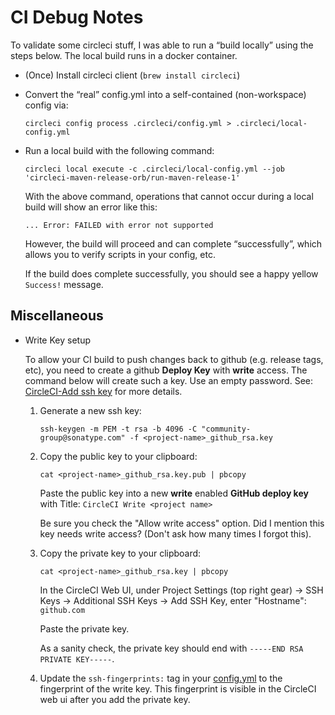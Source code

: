 CI Debug Notes
================
To validate some circleci stuff, I was able to run a “build locally” using the steps below.
The local build runs in a docker container.

  * (Once) Install circleci client (`brew install circleci`)

  * Convert the “real” config.yml into a self-contained (non-workspace) config via:

        circleci config process .circleci/config.yml > .circleci/local-config.yml

  * Run a local build with the following command:
          
        circleci local execute -c .circleci/local-config.yml --job 'circleci-maven-release-orb/run-maven-release-1'

    With the above command, operations that cannot occur during a local build will show an error like this:
     
      ```
      ... Error: FAILED with error not supported
      ```
    
      However, the build will proceed and can complete “successfully”, which allows you to verify scripts in your config, etc.
      
      If the build does complete successfully, you should see a happy yellow `Success!` message.

Miscellaneous
-------------

* Write Key setup

  To allow your CI build to push changes back to github (e.g. release tags, etc), you need to create
  a github **Deploy Key** with **write** access. The command below will create such a key. Use an empty password.
  See: [CircleCI-Add ssh key](https://circleci.com/docs/2.0/add-ssh-key/#steps) for more details.

    1. Generate a new ssh key:

           ssh-keygen -m PEM -t rsa -b 4096 -C "community-group@sonatype.com" -f <project-name>_github_rsa.key

    2. Copy the public key to your clipboard:

           cat <project-name>_github_rsa.key.pub | pbcopy

       Paste the public key into a new **write** enabled **GitHub deploy key** with Title: `CircleCI Write <project name>`

       Be sure you check the "Allow write access" option.
       Did I mention this key needs write access? (Don't ask how many times I forgot this).

    3. Copy the private key to your clipboard:

           cat <project-name>_github_rsa.key | pbcopy        

       In the CircleCI Web UI, under Project Settings (top right gear) -> SSH Keys -> Additional SSH Keys -> Add SSH Key,
       enter "Hostname": `github.com`

       Paste the private key.

       As a sanity check, the private key should end with `-----END RSA PRIVATE KEY-----`.

    4. Update the `ssh-fingerprints:` tag in your [config.yml](config.yml) to the fingerprint of the write key.
       This fingerprint is visible in the CircleCI web ui after you add the private key.
